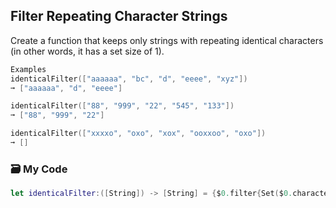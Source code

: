 ## Filter Repeating Character Strings

Create a function that keeps only strings with repeating identical characters (in other words, it has a set size of 1).
```swift
Examples
identicalFilter(["aaaaaa", "bc", "d", "eeee", "xyz"])
➞ ["aaaaaa", "d", "eeee"]

identicalFilter(["88", "999", "22", "545", "133"])
➞ ["88", "999", "22"]

identicalFilter(["xxxxo", "oxo", "xox", "ooxxoo", "oxo"])
➞ []
```
### 🗃️ My Code
```swift
let identicalFilter:([String]) -> [String] = {$0.filter{Set($0.characters).count == 1}}
```
